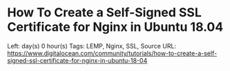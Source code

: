 # How To Create a Self-Signed SSL Certificate for Nginx in Ubuntu 18.04

Left:  day(s) 0 hour(s) 
Tags: LEMP, Nginx, SSL, Source
URL: https://www.digitalocean.com/community/tutorials/how-to-create-a-self-signed-ssl-certificate-for-nginx-in-ubuntu-18-04